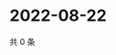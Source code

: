 # 2022-08-22

共 0 条

<!-- BEGIN WEIBO -->
<!-- 最后更新时间 Mon Aug 22 2022 03:12:57 GMT+0800 (China Standard Time) -->

<!-- END WEIBO -->
